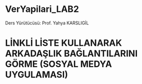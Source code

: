 # VerYapilari_LAB2
Ders Yürütücüsü: Prof. Yahya KARSLIGİL
# LİNKLİ LİSTE KULLANARAK ARKADAŞLIK BAĞLANTILARINI GÖRME (SOSYAL MEDYA UYGULAMASI)
